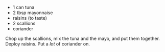   * 1 can tuna
  * 2 tbsp mayonnaise
  * raisins (to taste)
  * 2 scallions
  * coriander

Chop up the scallions, mix the tuna and the mayo, and put them together. Deploy raisins. Put a *lot* of coriander on.
